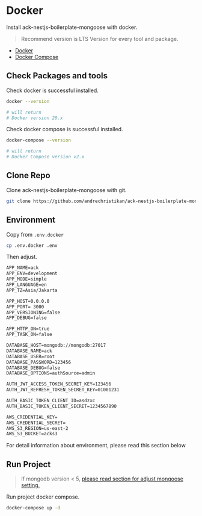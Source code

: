 # Docker

Install ack-nestjs-boilerplate-mongoose with docker.

> Recommend version is LTS Version for every tool and package.

* [Docker](https://docs.docker.com)
* [Docker Compose](https://docs.docker.com/compose)

## Check Packages and tools

Check docker is successful installed.

```bash
docker --version

# will return 
# Docker version 20.x
```

Check docker compose is successful installed.

```bash
docker-compose --version

# will return
# Docker Compose version v2.x
```

## Clone Repo

Clone ack-nestjs-boilerplate-mongoose with git.

```bash
git clone https://github.com/andrechristikan/ack-nestjs-boilerplate-mongoose
```

## Environment

Copy from `.env.docker`

```bash
cp .env.docker .env
```

Then adjust.

```txt
APP_NAME=ack
APP_ENV=development
APP_MODE=simple
APP_LANGUAGE=en
APP_TZ=Asia/Jakarta

APP_HOST=0.0.0.0
APP_PORT= 3000
APP_VERSIONING=false
APP_DEBUG=false

APP_HTTP_ON=true
APP_TASK_ON=false

DATABASE_HOST=mongodb://mongodb:27017
DATABASE_NAME=ack
DATABASE_USER=root
DATABASE_PASSWORD=123456
DATABASE_DEBUG=false
DATABASE_OPTIONS=authSource=admin

AUTH_JWT_ACCESS_TOKEN_SECRET_KEY=123456
AUTH_JWT_REFRESH_TOKEN_SECRET_KEY=01001231

AUTH_BASIC_TOKEN_CLIENT_ID=asdzxc
AUTH_BASIC_TOKEN_CLIENT_SECRET=1234567890

AWS_CREDENTIAL_KEY=
AWS_CREDENTIAL_SECRET=
AWS_S3_REGION=us-east-2
AWS_S3_BUCKET=acks3
```

For detail information about environment, please read this section below

<button-jump-to name="Jump To Features" link="/#/documentation/readme"></button-jump-to>

## Run Project

> If mongodb version < 5, [please read section for adjust mongoose setting.](/getting-started/adjust-mongoose-setting)

Run project docker compose.

```bash
docker-compose up -d
```
